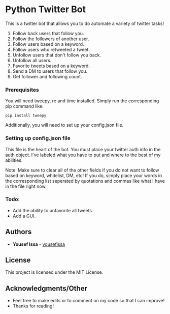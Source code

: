 # Python Twitter Bot

This is a twitter bot that allows you to do automate a variety of twitter tasks!


1. Follow back users that follow you. 
2. Follow the followers of another user. 
3. Follow users based on a keyword. 
4. Follow users who retweeted a tweet.
5. Unfollow users that don't follow you back. 
6. Unfollow all users. 
7. Favorite tweets based on a keyword. 
8. Send a DM to users that follow you. 
9. Get follower and following count.

### Prerequisites
You will need tweepy, re and time installed. Simply run the corresponding pip command like: 

`pip install tweepy`

Additionally, you will need to set up your config.json file.

### Setting up config.json file

This file is the heart of the bot. You must place your twitter auth info in the auth object. I've labeled what you have to put and where to the best of my abilities. 

Note: Make sure to clear all of the other fields if you do not want to follow based on keyword, whitelist, DM, etc! If you do, simply place your words in the corresponding list seperated by quotations and commas like what I have in the file right now.

### Todo:

* Add the ability to unfavorite all tweets.
* Add a GUI.

## Authors

* **Yousef Issa** - [yousefissa](https://github.com/yousefissa)

## License

This project is licensed under the MIT License.

## Acknowledgments/Other

* Feel free to make edits or to comment on my code so that I can improve!
* Thanks for reading!
